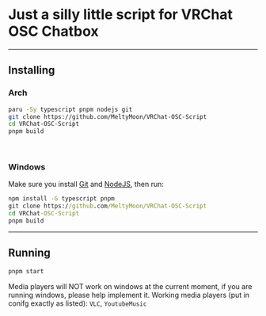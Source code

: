 # Just a silly little script for VRChat OSC Chatbox


---

## Installing


### Arch
```bash
paru -Sy typescript pnpm nodejs git
git clone https://github.com/MeltyMoon/VRChat-OSC-Script
cd VRChat-OSC-Script
pnpm build
```
<br>

### Windows
Make sure you install [Git](https://git-scm.com/download/win) and [NodeJS](https://nodejs.org/en/download), then run:
```cmd
npm install -G typescript pnpm
git clone https://github.com/MeltyMoon/VRChat-OSC-Script
cd VRChat-OSC-Script
pnpm build
```

---
## Running
```bash
pnpm start
```

Media players will NOT work on windows at the current moment, if you are running windows, please help implement it.
Working media players (put in conifg exactly as listed): `VLC`, `YoutubeMusic`
